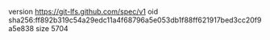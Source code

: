 version https://git-lfs.github.com/spec/v1
oid sha256:ff892b319c54a29edc11a4f68796a5e053db1f88ff621917bed3cc20f9a5e838
size 5704
